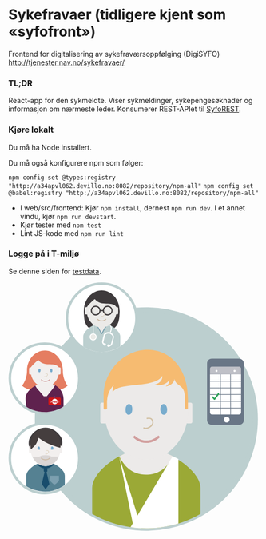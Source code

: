 # Sykefravaer (tidligere kjent som «syfofront»)

Frontend for digitalisering av sykefraværsoppfølging (DigiSYFO) http://tjenester.nav.no/sykefravaer/

### TL;DR

React-app for den sykmeldte. Viser sykmeldinger, sykepengesøknader og informasjon om nærmeste leder.
Konsumerer REST-APIet til [SyfoREST](http://stash.devillo.no/projects/SYFO/repos/syforest).

### Kjøre lokalt

Du må ha Node installert.

Du må også konfigurere npm som følger:

`npm config set @types:registry "http://a34apvl062.devillo.no:8082/repository/npm-all"`
`npm config set @babel:registry "http://a34apvl062.devillo.no:8082/repository/npm-all"`

* I web/src/frontend: Kjør `npm install`, dernest `npm run dev`. I et annet vindu, kjør `npm run devstart`.
* Kjør tester med `npm test`
* Lint JS-kode med `npm run lint`

### Logge på i T-miljø

Se denne siden for [testdata](http://confluence.adeo.no/display/Digisyfo/Testdata+Barken).

<img src="data:image/svg+xml;base64,PD94bWwgdmVyc2lvbj0iMS4wIiBlbmNvZGluZz0idXRmLTgiPz4KPCEtLSBHZW5lcmF0b3I6IEFk%0D%0Ab2JlIElsbHVzdHJhdG9yIDE5LjIuMSwgU1ZHIEV4cG9ydCBQbHVnLUluIC4gU1ZHIFZlcnNpb246%0D%0AIDYuMDAgQnVpbGQgMCkgIC0tPgo8c3ZnIHZlcnNpb249IjEuMSIgaWQ9IkxheWVyXzEiIHhtbG5z%0D%0APSJodHRwOi8vd3d3LnczLm9yZy8yMDAwL3N2ZyIgeG1sbnM6eGxpbms9Imh0dHA6Ly93d3cudzMu%0D%0Ab3JnLzE5OTkveGxpbmsiIHg9IjBweCIgeT0iMHB4IgoJIHZpZXdCb3g9IjAgMCAzMTQuNCAzMTQu%0D%0AOSIgc3R5bGU9ImVuYWJsZS1iYWNrZ3JvdW5kOm5ldyAwIDAgMzE0LjQgMzE0Ljk7IiB4bWw6c3Bh%0D%0AY2U9InByZXNlcnZlIj4KPHN0eWxlIHR5cGU9InRleHQvY3NzIj4KCS5zdDB7ZmlsbDojQkNDRkNG%0D%0AO30KCS5zdDF7ZmlsbDpub25lO3N0cm9rZTojQkNDRkNGO3N0cm9rZS13aWR0aDo2LjI2ODQ7c3Ry%0D%0Ab2tlLW1pdGVybGltaXQ6MTA7fQoJLnN0MntmaWxsOiNGRkZGRkY7fQoJLnN0M3tmaWxsOm5vbmU7%0D%0Ac3Ryb2tlOiNCQ0NGQ0Y7c3Ryb2tlLXdpZHRoOjMuMTM0MjtzdHJva2UtbWl0ZXJsaW1pdDoxMDt9%0D%0ACgkuc3Q0e2ZpbGw6IzNFM0EzQzt9Cgkuc3Q1e2ZpbGw6IzU1ODE5Mjt9Cgkuc3Q2e2ZpbGw6IzdD%0D%0AOUZBRjt9Cgkuc3Q3e2ZpbGw6IzE4NEQ2Qzt9Cgkuc3Q4e2ZpbGw6I0YyRUZFRTt9Cgkuc3Q5e2Zp%0D%0AbGw6IzQ1M0UzRTt9Cgkuc3QxMHtmaWxsOiM3OEFDQ0Q7fQoJLnN0MTF7ZmlsbDpub25lO3N0cm9r%0D%0AZTojRDJDMUE0O3N0cm9rZS13aWR0aDowLjUxODtzdHJva2UtbGluZWNhcDpyb3VuZDtzdHJva2Ut%0D%0AbWl0ZXJsaW1pdDoxMDt9Cgkuc3QxMntmaWxsOiNEQUQ2RDU7fQoJLnN0MTN7ZmlsbDpub25lO3N0%0D%0Acm9rZTojQ0NCN0EwO3N0cm9rZS13aWR0aDoxLjAzMTk7c3Ryb2tlLW1pdGVybGltaXQ6MTA7fQoJ%0D%0ALnN0MTR7ZmlsbDojRUFFQUU3O30KCS5zdDE1e2ZpbGw6Izc1OURBQzt9Cgkuc3QxNntmaWxsOiNF%0D%0AQkVBRTg7fQoJLnN0MTd7ZmlsbDpub25lO3N0cm9rZTojQ0NCN0EwO3N0cm9rZS13aWR0aDoxLjAx%0D%0AMDE7c3Ryb2tlLW1pdGVybGltaXQ6MTA7fQoJLnN0MTh7ZmlsbDpub25lO3N0cm9rZTojRDJDMUE0%0D%0AO3N0cm9rZS13aWR0aDowLjUwNjM7c3Ryb2tlLWxpbmVjYXA6cm91bmQ7c3Ryb2tlLW1pdGVybGlt%0D%0AaXQ6MTA7fQoJLnN0MTl7ZmlsbDojRTU3RDYxO30KCS5zdDIwe2ZpbGw6IzVGMjI0RTt9Cgkuc3Qy%0D%0AMXtmaWxsOm5vbmU7c3Ryb2tlOiNEMTlFOUQ7c3Ryb2tlLXdpZHRoOjEuMDEyNztzdHJva2UtbWl0%0D%0AZXJsaW1pdDoxMDt9Cgkuc3QyMntjbGlwLXBhdGg6dXJsKCNTVkdJRF8yXyk7ZmlsbDojOUJBOTM2%0D%0AO30KCS5zdDIze2NsaXAtcGF0aDp1cmwoI1NWR0lEXzRfKTtmaWxsOiNFQ0VBRTk7fQoJLnN0MjR7%0D%0AY2xpcC1wYXRoOnVybCgjU1ZHSURfNl8pO2ZpbGw6I0ZGRkZGRjt9Cgkuc3QyNXtjbGlwLXBhdGg6%0D%0AdXJsKCNTVkdJRF84Xyk7ZmlsbDojRkZGRkZGO30KCS5zdDI2e2NsaXAtcGF0aDp1cmwoI1NWR0lE%0D%0AXzEwXyk7ZmlsbDojRUNFQUU5O30KCS5zdDI3e2NsaXAtcGF0aDp1cmwoI1NWR0lEXzEyXyk7Zmls%0D%0AbDojRUNFQUU5O30KCS5zdDI4e2NsaXAtcGF0aDp1cmwoI1NWR0lEXzE0Xyk7ZmlsbDojRUNFQUU5%0D%0AO30KCS5zdDI5e2NsaXAtcGF0aDp1cmwoI1NWR0lEXzE2Xyk7ZmlsbDojRjZCQjcxO30KCS5zdDMw%0D%0Ae2NsaXAtcGF0aDp1cmwoI1NWR0lEXzE4Xyk7ZmlsbDojNzhBQ0NEO30KCS5zdDMxe2NsaXAtcGF0%0D%0AaDp1cmwoI1NWR0lEXzIwXyk7ZmlsbDojNzhBQ0NEO30KCS5zdDMye2NsaXAtcGF0aDp1cmwoI1NW%0D%0AR0lEXzIyXyk7ZmlsbDpub25lO3N0cm9rZTojRDE5RTlEO3N0cm9rZS13aWR0aDoyLjk5MTtzdHJv%0D%0Aa2UtbWl0ZXJsaW1pdDoxMDt9Cgkuc3QzM3tjbGlwLXBhdGg6dXJsKCNTVkdJRF8yNF8pO2ZpbGw6%0D%0AI0VDRUFFOTt9Cgkuc3QzNHtjbGlwLXBhdGg6dXJsKCNTVkdJRF8yNl8pO2ZpbGw6bm9uZTtzdHJv%0D%0Aa2U6I0QyQzFBNDtzdHJva2Utd2lkdGg6MS40OTU1O3N0cm9rZS1saW5lY2FwOnJvdW5kO3N0cm9r%0D%0AZS1taXRlcmxpbWl0OjEwO30KCS5zdDM1e2ZpbGw6IzY5NzY4Njt9Cgkuc3QzNntmaWxsOiNDMTE3%0D%0AMTg7fQoJLnN0Mzd7ZmlsbDojQkZDMEM3O30KCS5zdDM4e2ZpbGw6bm9uZTtzdHJva2U6IzY5NzY4%0D%0ANjtzdHJva2Utd2lkdGg6MC43OTg1O3N0cm9rZS1taXRlcmxpbWl0OjEwO30KCS5zdDM5e2ZpbGw6%0D%0AIzJFQTM1OTt9Cgkuc3Q0MHtmaWxsOiNDRDE3MTk7fQoJLnN0NDF7ZmlsbDojQzQyMjI5O30KCS5z%0D%0AdDQye2ZpbGw6IzVCMjA1Mjt9Cgkuc3Q0M3tmaWxsOiM4NjQ5N0U7fQo8L3N0eWxlPgo8Zz4KCTxn%0D%0APgoJCTxnPgoJCQk8cGF0aCBjbGFzcz0ic3QwIiBkPSJNMzExLjMsMTcyLjFjMC03Ni02MS42LTEz%0D%0ANy42LTEzNy42LTEzNy42UzM2LjIsOTYuMSwzNi4yLDE3Mi4xczYxLjYsMTM3LjYsMTM3LjYsMTM3%0D%0ALjYKCQkJCVMzMTEuMywyNDgsMzExLjMsMTcyLjEiLz4KCQkJPGNpcmNsZSBjbGFzcz0ic3QxIiBj%0D%0AeD0iMTczLjgiIGN5PSIxNzIuMSIgcj0iMTM3LjYiLz4KCQkJPHBhdGggY2xhc3M9InN0MiIgZD0i%0D%0ATTg5LjIsMjIxLjZjMCwyNC4yLTE5LjYsNDMuOC00My44LDQzLjhTMS42LDI0NS44LDEuNiwyMjEu%0D%0ANnMxOS42LTQzLjgsNDMuOC00My44Uzg5LjIsMTk3LjQsODkuMiwyMjEuNiIvPgoJCQk8Y2lyY2xl%0D%0AIGNsYXNzPSJzdDMiIGN4PSI0NS40IiBjeT0iMjIxLjYiIHI9IjQzLjgiLz4KCQkJPHBhdGggY2xh%0D%0Ac3M9InN0NCIgZD0iTTY3LjQsMjA3LjNjLTEuMSw3LjEtMTAuNSwxMC44LTIwLjksMTAuOGMtMTAu%0D%0AMiwwLTE5LjgtNS43LTIwLjctMTAuOGMtMS4xLTYuNy0wLjMtMTAuNCwzLTE0LjkKCQkJCWM0LjIt%0D%0ANS43LDEwLjYtOS40LDE3LjctOS40czEzLjYsMy44LDE3LjksOS42QzY3LjgsMTk3LjEsNjguNSwx%0D%0AOTkuNCw2Ny40LDIwNy4zIi8+CgkJCTxwYXRoIGNsYXNzPSJzdDUiIGQ9Ik01My45LDIyNy42aC03%0D%0ALjNoLTcuM2MtNCwwLTE3LDguMi0xNywxNS44djEzLjNjMCwwLDkuNSw2LjgsMjMuOCw2LjhzMjQu%0D%0AOC04LjUsMjQuOC04LjV2LTExLjYKCQkJCUM3MC45LDIzNS44LDU3LjksMjI3LjYsNTMuOSwyMjcu%0D%0ANiIvPgoJCQk8cGF0aCBjbGFzcz0ic3Q2IiBkPSJNNTIuMywyNDMuNmgxMS4ydjYuMmMwLDAtNC4z%0D%0ALDQuOC01LjYsNC44cy01LjYtNC44LTUuNi00LjhTNTIuMywyNDMuNiw1Mi4zLDI0My42eiIvPgoJ%0D%0ACQk8cGF0aCBjbGFzcz0ic3Q3IiBkPSJNNTMuNSwyMjcuNmwtNi45LDIuNmwtNy43LTIuMWwtMy4x%0D%0ALDEuM2MxLDEuNSw2LjQsNC45LDkuMiw0LjloLTAuNnY0bDEsMC41bC0zLjYsMTUuMWw0LjgsNi43%0D%0AbDQuOC02LjcKCQkJCWwtMy42LTE1LjFsMS0wLjV2LTRoLTAuN2MyLjgsMCw4LjMtMy40LDkuMy00%0D%0ALjlMNTMuNSwyMjcuNnoiLz4KCQkJPHBhdGggY2xhc3M9InN0OCIgZD0iTTY0LjksMjE1LjFoMWMw%0D%0ALjksMCwxLjYtMC43LDEuNi0xLjZ2LTYuM2MwLTAuOS0wLjctMS42LTEuNi0xLjZzLTEuNiwwLjct%0D%0AMS42LDEuNnY3LjIKCQkJCUM2NC4zLDIxNC44LDY0LjYsMjE1LjEsNjQuOSwyMTUuMSIvPgoJCQk8%0D%0AcGF0aCBjbGFzcz0ic3Q4IiBkPSJNMjguMywyMTUuMWgtMWMtMC45LDAtMS42LTAuNy0xLjYtMS42%0D%0Adi02LjNjMC0wLjksMC43LTEuNiwxLjYtMS42czEuNiwwLjcsMS42LDEuNnY3LjIKCQkJCUMyOC45%0D%0ALDIxNC44LDI4LjYsMjE1LjEsMjguMywyMTUuMSIvPgoJCQk8cGF0aCBjbGFzcz0ic3Q4IiBkPSJN%0D%0ANjUuNSwyMDkuM2MwLDEyLjItOC41LDIyLjEtMTguOSwyMi4xYy0xMC41LDAtMTguOS05LjktMTgu%0D%0AOS0yMi4xYzAtMTIuMiw4LjUtMjIuMSwxOC45LTIyLjEKCQkJCUM1Ny4xLDE4Ny4xLDY1LjUsMTk3%0D%0ALjEsNjUuNSwyMDkuMyIvPgoJCQk8cGF0aCBjbGFzcz0ic3Q5IiBkPSJNNjQuMywyMDguMWMxLjYs%0D%0AMC40LDEuMS0wLjcsMS4xLTIuNGMwLTEyLjItOC41LTIyLjEtMTguOS0yMi4xYy0xMC41LDAtMTgu%0D%0AOSw5LjktMTguOSwyMi4xCgkJCQljMCwxLjYsMC4xLDMuMiwwLjQsNC43YzAsMCw1LjMtNC44LDYu%0D%0ANS02LjdjMS43LTIuNiwzLjMtOCwzLjMtOEMzOC40LDE5NS43LDQ1LjgsMjAzLjIsNjQuMywyMDgu%0D%0AMSIvPgoJCQk8cGF0aCBjbGFzcz0ic3QxMCIgZD0iTTM4LjEsMjA2LjdjLTEuNC0wLjEtMS44LDIt%0D%0AMS40LDMuM2MwLjEsMC4zLDAuMiwwLjYsMC40LDAuOGMwLjIsMCwwLjQtMC4xLDAuOC0wLjFjMC40%0D%0ALDAsMSwwLDEuNSwwLjIKCQkJCWMwLjEtMC4xLDAuMi0xLjUsMC4xLTIuMkMzOS41LDIwNy44LDM5%0D%0ALDIwNi44LDM4LjEsMjA2LjciLz4KCQkJPHBhdGggY2xhc3M9InN0MTAiIGQ9Ik01NC45LDIwNi43%0D%0AYzEuNC0wLjEsMS44LDIsMS40LDMuM2MtMC4xLDAuMy0wLjIsMC42LTAuNCwwLjhjLTAuMiwwLTAu%0D%0ANC0wLjEtMC44LTAuMWMtMC40LDAtMSwwLTEuNSwwLjIKCQkJCWMtMC4xLTAuMS0wLjItMS41LTAu%0D%0AMS0yLjJDNTMuNSwyMDcuOCw1My45LDIwNi44LDU0LjksMjA2LjciLz4KCQkJPHBhdGggY2xhc3M9%0D%0AInN0OCIgZD0iTTQ4LDIxMS44YzAuOC0wLjEsMS42LTAuMSwyLDAuNGMwLjksMS4xLDAuNiwyLjQt%0D%0AMC45LDMuNGMtMC44LDAuNS0xLjksMC43LTIuNSwwLjQiLz4KCQkJPHBhdGggY2xhc3M9InN0MTEi%0D%0AIGQ9Ik00OCwyMTEuOGMwLjgtMC4xLDEuNi0wLjEsMiwwLjRjMC45LDEuMSwwLjYsMi40LTAuOSwz%0D%0ALjRjLTAuOCwwLjUtMS45LDAuNy0yLjUsMC40Ii8+CgkJCTxwYXRoIGNsYXNzPSJzdDEyIiBkPSJN%0D%0ANTMuOSwyMTkuNWMwLDAtMS45LTEuOS03LjQtMS45cy03LjgsMi4xLTcuOCwyLjFIMzBjMy4yLDcs%0D%0AOS40LDExLjcsMTYuNiwxMS43YzcuMywwLDEzLjctNC44LDE2LjgtMTEuOQoJCQkJTDUzLjksMjE5%0D%0ALjVMNTMuOSwyMTkuNXoiLz4KCQkJPHBhdGggY2xhc3M9InN0MTMiIGQ9Ik00MSwyMjEuMWMwLDAs%0D%0AMiwyLjQsNS41LDIuNHM1LjYtMi40LDUuNi0yLjQiLz4KCQkJPHBhdGggY2xhc3M9InN0MiIgZD0i%0D%0ATTE2MS4zLDQ1LjRjMCwyNC4yLTE5LjYsNDMuOC00My44LDQzLjhTNzMuNyw2OS42LDczLjcsNDUu%0D%0ANFM5My4zLDEuNiwxMTcuNSwxLjZTMTYxLjMsMjEuMiwxNjEuMyw0NS40Ii8+CgkJCTxjaXJjbGUg%0D%0AY2xhc3M9InN0MyIgY3g9IjExNy41IiBjeT0iNDUuNCIgcj0iNDMuOCIvPgoJCQk8cGF0aCBjbGFz%0D%0Acz0ic3Q0IiBkPSJNMTQwLDM1LjRjMCwxMS45LDAuMSwyNi4yLTIyLjUsMjYuMnMwLjYtMjYuMiww%0D%0ALjYtMjYuMkgxNDB6Ii8+CgkJCTxwYXRoIGNsYXNzPSJzdDQiIGQ9Ik05NSwzNS40YzAsMTEuOS0w%0D%0ALjEsMjYuMiwyMi41LDI2LjJzLTAuNi0yNi4yLTAuNi0yNi4ySDk1eiIvPgoJCQk8cGF0aCBjbGFz%0D%0Acz0ic3Q0IiBkPSJNOTUsMzUuNGMwLDE0LDEwLjEsMjUuMywyMi41LDI1LjNTMTQwLDQ5LjQsMTQw%0D%0ALDM1LjRzLTEwLjEtMjUuMy0yMi41LTI1LjNDMTA1LjEsMTAuMSw5NSwyMS41LDk1LDM1LjQiLz4K%0D%0ACQkJPHBhdGggY2xhc3M9InN0MCIgZD0iTTExMC40LDUzaDcuMWg3LjFjMy44LDAsMTYuMyw3Ljks%0D%0AMTYuMywxNS4ydjEyLjRjMCwwLTkuOSw3LTIzLjcsN3MtMjMuMS03LTIzLjEtN1Y2OC4zCgkJCQlD%0D%0AOTQuMSw2MC45LDEwNi42LDUzLDExMC40LDUzIi8+CgkJCTxwYXRoIGNsYXNzPSJzdDIiIGQ9Ik0x%0D%0AMjguMyw2NC4yYzMuMi01LjYsMS41LTkuMSwwLjQtMTBsLTEuNC0wLjZjMiwyLjIsMi40LDYsMCwx%0D%0AMEwxMjguMyw2NC4yeiIvPgoJCQk8cGF0aCBjbGFzcz0ic3QyIiBkPSJNMTMwLjMsNjQuM2MxLjEs%0D%0AMC44LDEuOSwxLjgsMi40LDMuMWMwLjMsMC42LDAuNCwxLjIsMC4yLDEuOWMtMC43LDIuOC0xLjQs%0D%0ANS41LTIuMSw4LjMKCQkJCWMtMC40LDEuNS0xLjQsMi40LTIuOSwyLjhjLTAuMiwwLjEtMC40LDAu%0D%0AMS0wLjUsMC4zYy0wLjUsMC42LTEuMywwLjctMiwwLjRjLTAuNy0wLjQtMS0xLjEtMC44LTEuOWMw%0D%0ALjItMC43LDAuOS0xLjIsMS43LTEuMgoJCQkJYzAuNiwwLDEsMC4zLDEuNCwwLjhjMC45LTAuMywx%0D%0ALjQtMC45LDEuNy0xLjhjMC43LTIuNiwxLjMtNS4yLDItNy44YzAuMS0wLjUsMC4xLTAuOS0wLjEt%0D%0AMS40Yy0wLjQtMC44LTAuOS0xLjQtMS41LTEuOQoJCQkJYy0yLjEtMS45LTUuMy0yLTcuNS0wLjJj%0D%0ALTAuMywwLjMtMC41LDAuNi0wLjYsMWMtMC4yLDAuOS0wLjQsMS44LTAuNywyLjdjLTAuNCwxLjct%0D%0AMC45LDMuNS0xLjMsNS4yYy0wLjIsMC45LDAsMS42LDAuNiwyLjIKCQkJCWMwLjUtMC4zLDEtMC4z%0D%0ALDEuNS0wLjJjMC44LDAuMywxLjIsMS4xLDEsMS44Yy0wLjIsMC44LTAuOCwxLjQtMS42LDEuM2Mt%0D%0AMC44LDAtMS40LTAuNi0xLjYtMS40YzAtMC4xLTAuMS0wLjItMC4yLTAuMwoJCQkJYy0xLjItMS4x%0D%0ALTEuNy0yLjUtMS4zLTQuMWMwLjYtMi42LDEuMy01LjEsMS45LTcuN2MwLjItMC45LDAuNy0xLjYs%0D%0AMS40LTIuMWMxLjQtMSwzLjEtMS43LDQuOC0xLjUKCQkJCUMxMjcuNyw2MywxMjguNiw2My4zLDEz%0D%0AMC4zLDY0LjMiLz4KCQkJPHBvbHlnb24gY2xhc3M9InN0MiIgcG9pbnRzPSIxMDYuMyw2Ni40IDEw%0D%0ANy4yLDY2LjQgMTA3LjIsNTMuOSAxMDYuMyw1NC40IAkJCSIvPgoJCQk8cGF0aCBjbGFzcz0ic3Qy%0D%0AIiBkPSJNMTAyLjMsNjguNmMwLDIuNCwyLDQuNCw0LjQsNC40czQuNC0yLDQuNC00LjRzLTItNC40%0D%0ALTQuNC00LjRTMTAyLjMsNjYuMiwxMDIuMyw2OC42Ii8+CgkJCTxwYXRoIGNsYXNzPSJzdDE0IiBk%0D%0APSJNMTAzLjQsNjguNmMwLDEuOCwxLjUsMy4zLDMuMywzLjNzMy4zLTEuNSwzLjMtMy4zcy0xLjUt%0D%0AMy4zLTMuMy0zLjNDMTA0LjksNjUuMywxMDMuNCw2Ni44LDEwMy40LDY4LjYiLz4KCQkJPHBhdGgg%0D%0AY2xhc3M9InN0MTUiIGQ9Ik0xMTQsNTMuN2MwLjQsMCwzLjUsMS4zLDMuNSwxLjNzMy42LTEsMy45%0D%0ALTEuMXMyLjMsMSwyLjMsMUMxMjMuMiw1NS42LDExOCw2NSwxMTgsNjVoLTEKCQkJCWMwLDAtNS4y%0D%0ALTkuMi01LjctMTBDMTExLjMsNTUsMTEzLjUsNTMuNywxMTQsNTMuNyIvPgoJCQk8cGF0aCBjbGFz%0D%0Acz0ic3QxNiIgZD0iTTEwOC43LDIxYzAsMC04LjQsNy4yLTkuNywxMGMwLDAtMC4xLDAuMi0wLjIs%0D%0AMC4xQzk4LjUsMzEsOTguMywzMSw5OC4xLDMxYy0wLjksMC0xLjYsMC43LTEuNiwxLjZ2Ni4zCgkJ%0D%0ACQljMCwwLjksMC43LDEuNiwxLjYsMS42YzAuMywwLDAuNy0wLjEsMC45LTAuM2MyLjEsOS42LDku%0D%0ANSwxNi43LDE4LjQsMTYuN3MxNi4zLTcuMSwxOC40LTE2LjdjMC4zLDAuMiwwLjYsMC4zLDAuOSww%0D%0ALjMKCQkJCWMwLjksMCwxLjYtMC43LDEuNi0xLjZ2LTYuM2MwLTAuOS0wLjctMS42LTEuNi0xLjZj%0D%0ALTAuMiwwLTAuNCwwLTAuNiwwLjFDMTMwLjEsMjIuNSwxMTcuNSwzMS42LDEwOC43LDIxIi8+CgkJ%0D%0ACTxwYXRoIGNsYXNzPSJzdDE2IiBkPSJNMTE0LjksNTQuOWMwLjMsMCwyLjUsMSwyLjUsMXMyLjYt%0D%0AMC43LDIuOC0wLjhjMC4yLDAsMS43LDAuNywxLjcsMC43Yy0wLjQsMC41LTQuMSw3LjMtNC4xLDcu%0D%0AM2gtMC43CgkJCQljMCwwLTMuOC02LjctNC4xLTcuMkMxMTMsNTUuOCwxMTQuNiw1NC45LDExNC45%0D%0ALDU0LjkiLz4KCQkJPHBhdGggY2xhc3M9InN0NCIgZD0iTTEwMy43LDM1LjVjMCwzLjQsMi44LDYu%0D%0AMiw2LjIsNi4yYzMuMiwwLDUuOC0yLjQsNi4xLTUuNWgyLjljMC40LDMuMSwzLDUuNSw2LjEsNS41%0D%0AYzMuNCwwLDYuMi0yLjgsNi4yLTYuMgoJCQkJcy0yLjgtNi4yLTYuMi02LjJjLTMuMiwwLTUuOCwy%0D%0ALjQtNi4xLDUuNUgxMTZjLTAuNC0zLjEtMy01LjUtNi4xLTUuNUMxMDYuNSwyOS4zLDEwMy43LDMy%0D%0ALjEsMTAzLjcsMzUuNSBNMTIwLjQsMzUuNQoJCQkJYzAtMi42LDIuMS00LjcsNC43LTQuN3M0Ljcs%0D%0AMi4xLDQuNyw0LjdjMCwyLjYtMi4xLDQuNy00LjcsNC43QzEyMi41LDQwLjIsMTIwLjQsMzguMSwx%0D%0AMjAuNCwzNS41IE0xMDUuMiwzNS41CgkJCQljMC0yLjYsMi4xLTQuNyw0LjctNC43czQuNywyLjEs%0D%0ANC43LDQuN2MwLDIuNi0yLjEsNC43LTQuNyw0LjdDMTA3LjMsNDAuMiwxMDUuMiwzOC4xLDEwNS4y%0D%0ALDM1LjUiLz4KCQkJPHBhdGggY2xhc3M9InN0MTciIGQ9Ik0xMTIuMSw0Ni4yYzAsMCwyLDIuMyw1%0D%0ALjQsMi4zczUuNS0yLjMsNS41LTIuMyIvPgoJCQk8cGF0aCBjbGFzcz0ic3Q4IiBkPSJNMTE4LjUs%0D%0AMzguNWMwLjgtMC4xLDEuNi0wLjEsMS45LDAuNGMwLjksMS4xLDAuNiwyLjQtMC45LDMuM2MtMC43%0D%0ALDAuNS0xLjgsMC43LTIuNSwwLjQiLz4KCQkJPHBhdGggY2xhc3M9InN0MTgiIGQ9Ik0xMTguNSwz%0D%0AOC41YzAuOC0wLjEsMS42LTAuMSwxLjksMC40YzAuOSwxLjEsMC42LDIuNC0wLjksMy4zYy0wLjcs%0D%0AMC41LTEuOCwwLjctMi41LDAuNCIvPgoJCQk8cGF0aCBjbGFzcz0ic3QyIiBkPSJNODkuMiwxMjFj%0D%0AMCwyNC4yLTE5LjYsNDMuOC00My44LDQzLjhTMS42LDE0NS4xLDEuNiwxMjFjMC0yNC4yLDE5LjYt%0D%0ANDMuOCw0My44LTQzLjhTODkuMiw5Ni44LDg5LjIsMTIxIi8+CgkJCTxjaXJjbGUgY2xhc3M9InN0%0D%0AMyIgY3g9IjQ1LjQiIGN5PSIxMjEiIHI9IjQzLjgiLz4KCQkJPHBhdGggY2xhc3M9InN0MTkiIGQ9%0D%0AIk02OC40LDExMS4yTDY4LjQsMTExLjJjMC0xNC0xMC4xLTI1LjQtMjIuNi0yNS40cy0yMi42LDEx%0D%0ALjQtMjIuNiwyNS40bDAsMGMwLDEyLTYuMiwxOC44LTYuMiwxOC44CgkJCQlzNi4xLDcuNSwyOC43%0D%0ALDcuNWwwLDBsMCwwYzIyLjYsMCwyOC43LTcuNSwyOC43LTcuNVM2OC40LDEyMy4yLDY4LjQsMTEx%0D%0ALjIiLz4KCQkJPHBhdGggY2xhc3M9InN0MjAiIGQ9Ik00Ny41LDEyNi44YzEyLjIsMCwyMS44LDku%0D%0AMSwyMS44LDE5Ljl2OS4zYzAsMC40LTEwLDcuMy0yMy4zLDcuM2MtMTIuMywwLTE5LjItMy45LTIz%0D%0ALjUtNi42CgkJCQljLTAuNi0yLjctMS4xLTYuOC0xLjEtMTBDMjEuNCwxMzUuOCwzNS4zLDEyNi44%0D%0ALDQ3LjUsMTI2LjgiLz4KCQkJPHBhdGggY2xhc3M9InN0OCIgZD0iTTY1LjcsMTA4LjNjLTAuMS0w%0D%0ALjctMC43LTEuMi0xLjUtMS4yYy0wLjIsMC0wLjQsMC0wLjUsMC4xYzAsMCwwLDAtMC4xLDBjLTUu%0D%0ANS03LjUtMTYuMy0wLjYtMjQuNS03LjcKCQkJCWMtMS4xLTEuMS0xLjYtMS45LTEuNy0xLjljMCww%0D%0ALTgsNi45LTkuMyw5LjVjMCwwLTAuMSwwLjItMC4yLDAuMWMtMC4yLTAuMS0wLjMtMC4xLTAuNS0w%0D%0ALjFjLTAuNywwLTEuMywwLjUtMS41LDEuMgoJCQkJYzAsMC4xLTAuMSwwLjItMC4xLDAuNHY2YzAs%0D%0AMC44LDAuNywxLjUsMS41LDEuNWMwLjMsMCwwLjYtMC4xLDAuOS0wLjNjMS4yLDUuNiw0LjMsMTAu%0D%0AMiw4LjQsMTNjLTEuMSwwLjQtMi45LDEuMy0yLjksMS4zCgkJCQljMC45LDEuNCw0LjIsOC42LDEy%0D%0ALDguNmM3LjksMCwxMi03LjQsMTIuOC05LjJjMCwwLTEuMi0wLjgtMi45LTEuM2MzLjctMi45LDYu%0D%0ANS03LjMsNy42LTEyLjRjMC4yLDAuMiwwLjUsMC4zLDAuOSwwLjMKCQkJCWMwLjgsMCwxLjUtMC43%0D%0ALDEuNS0xLjV2LTZDNjUuOCwxMDguNSw2NS44LDEwOC40LDY1LjcsMTA4LjMiLz4KCQkJPHBhdGgg%0D%0AY2xhc3M9InN0MjAiIGQ9Ik01Ny4yLDE0Ny44aC0xLjNjLTAuMiwwLTAuMy0wLjEtMC4zLTAuM2ww%0D%0ALDBjMC0wLjIsMC4xLTAuMywwLjMtMC4zaDEuM2MwLjIsMCwwLjMsMC4xLDAuMywwLjNsMCwwCgkJ%0D%0ACQlDNTcuNSwxNDcuNiw1Ny40LDE0Ny44LDU3LjIsMTQ3LjgiLz4KCQkJPHBhdGggY2xhc3M9InN0%0D%0AMTAiIGQ9Ik0zOC45LDExMy4yYy0xLjMsMC4xLTEuNy0xLjktMS4zLTMuMmMwLjEtMC4yLDAuNS0x%0D%0ALjQsMS4zLTEuNHMxLjEsMC42LDEuMiwwLjcKCQkJCUM0MC43LDExMC42LDQwLjQsMTEzLDM4Ljks%0D%0AMTEzLjIiLz4KCQkJPHBhdGggY2xhc3M9InN0MTAiIGQ9Ik01My44LDExMy4yYzEuMywwLjEsMS43%0D%0ALTEuOSwxLjMtMy4yYy0wLjEtMC4yLTAuNS0xLjQtMS4zLTEuNHMtMS4xLDAuNi0xLjIsMC43CgkJ%0D%0ACQlDNTIuMSwxMTAuNiw1Mi40LDExMyw1My44LDExMy4yIi8+CgkJCTxwYXRoIGNsYXNzPSJzdDIx%0D%0AIiBkPSJNNDEsMTIyLjNjMCwwLDIsMi4zLDUuNCwyLjNzNS41LTIuMyw1LjUtMi4zIi8+CgkJCTxw%0D%0AYXRoIGNsYXNzPSJzdDgiIGQ9Ik00Ni43LDExNC43YzAuOC0wLjEsMS42LTAuMSwxLjksMC40YzAu%0D%0AOSwxLjEsMC42LDIuNC0wLjksMy4zYy0wLjcsMC41LTEuOCwwLjctMi41LDAuNCIvPgoJCQk8cGF0%0D%0AaCBjbGFzcz0ic3QxOCIgZD0iTTQ2LjcsMTE0LjdjMC44LTAuMSwxLjYtMC4xLDEuOSwwLjRjMC45%0D%0ALDEuMSwwLjYsMi40LTAuOSwzLjNjLTAuNywwLjUtMS44LDAuNy0yLjUsMC40Ii8+CgkJCTxwb2x5%0D%0AZ29uIGNsYXNzPSJzdDgiIHBvaW50cz0iNDQuMywxNDMuNCA0OC4yLDE0My40IDU1LjMsMTM0LjUg%0D%0AMzYuOCwxMzQuNSAJCQkiLz4KCQk8L2c+CgkJPGc+CgkJCTxnPgoJCQkJPGRlZnM+CgkJCQkJPHBh%0D%0AdGggaWQ9IlNWR0lEXzFfIiBkPSJNMzYuMiwxNzIuMWMwLDc2LDYxLjYsMTM3LjYsMTM3LjYsMTM3%0D%0ALjZzMTM3LjYtNjEuNiwxMzcuNi0xMzcuNlMyNDkuNywzNC41LDE3My44LDM0LjUKCQkJCQkJQzk3%0D%0ALjgsMzQuNSwzNi4yLDk2LjEsMzYuMiwxNzIuMSIvPgoJCQkJPC9kZWZzPgoJCQkJPGNsaXBQYXRo%0D%0AIGlkPSJTVkdJRF8yXyI+CgkJCQkJPHVzZSB4bGluazpocmVmPSIjU1ZHSURfMV8iICBzdHlsZT0i%0D%0Ab3ZlcmZsb3c6dmlzaWJsZTsiLz4KCQkJCTwvY2xpcFBhdGg+CgkJCQk8cGF0aCBjbGFzcz0ic3Qy%0D%0AMiIgZD0iTTE5My43LDIxNC44bC0yMC4zLTAuNEgxNTNjLTExLDAtNDcuNiwyMy4zLTQ3LjYsNDQu%0D%0ANnY1NS45aDEzNi43VjI1OQoJCQkJCUMyNDIuMSwyMzcuNywyMDQuNywyMTQuOCwxOTMuNywyMTQu%0D%0AOCIvPgoJCQk8L2c+CgkJCTxnPgoJCQkJPGRlZnM+CgkJCQkJPHBhdGggaWQ9IlNWR0lEXzNfIiBk%0D%0APSJNMzYuMiwxNzIuMWMwLDc2LDYxLjYsMTM3LjYsMTM3LjYsMTM3LjZzMTM3LjYtNjEuNiwxMzcu%0D%0ANi0xMzcuNlMyNDkuNywzNC41LDE3My44LDM0LjUKCQkJCQkJQzk3LjgsMzQuNSwzNi4yLDk2LjEs%0D%0AMzYuMiwxNzIuMSIvPgoJCQkJPC9kZWZzPgoJCQkJPGNsaXBQYXRoIGlkPSJTVkdJRF80XyI+CgkJ%0D%0ACQkJPHVzZSB4bGluazpocmVmPSIjU1ZHSURfM18iICBzdHlsZT0ib3ZlcmZsb3c6dmlzaWJsZTsi%0D%0ALz4KCQkJCTwvY2xpcFBhdGg+CgkJCQk8cGF0aCBjbGFzcz0ic3QyMyIgZD0iTTE5Mi43LDIxMi40%0D%0AYy0yLjQsMC0xOS4yLDcuMi0xOS4yLDcuMnMtMjAuMi01LjYtMjEuNy01LjljLTEuNS0wLjMtMTIu%0D%0AMyw1LjUtMTIuMyw1LjUKCQkJCQljMi44LDQuMSwxMC42LDIzLDM0LDIzYzIzLjMsMCwzMS4yLTE4%0D%0ALjksMzQtMjNDMjA3LjQsMjE5LjIsMTk1LDIxMi40LDE5Mi43LDIxMi40Ii8+CgkJCTwvZz4KCQkJ%0D%0APGc+CgkJCQk8ZGVmcz4KCQkJCQk8cGF0aCBpZD0iU1ZHSURfNV8iIGQ9Ik0zNi4yLDE3Mi4xYzAs%0D%0ANzYsNjEuNiwxMzcuNiwxMzcuNiwxMzcuNnMxMzcuNi02MS42LDEzNy42LTEzNy42UzI0OS43LDM0%0D%0ALjUsMTczLjgsMzQuNQoJCQkJCQlDOTcuOCwzNC41LDM2LjIsOTYuMSwzNi4yLDE3Mi4xIi8+CgkJ%0D%0ACQk8L2RlZnM+CgkJCQk8Y2xpcFBhdGggaWQ9IlNWR0lEXzZfIj4KCQkJCQk8dXNlIHhsaW5rOmhy%0D%0AZWY9IiNTVkdJRF81XyIgIHN0eWxlPSJvdmVyZmxvdzp2aXNpYmxlOyIvPgoJCQkJPC9jbGlwUGF0%0D%0AaD4KCQkJCTxwb2x5bGluZSBjbGFzcz0ic3QyNCIgcG9pbnRzPSIyMDcsMjE4LjkgMTQ5LjksMzE0%0D%0ALjkgMjE0LjIsMzE0LjkgMjE0LjIsMjIyLjUgCQkJCSIvPgoJCQk8L2c+CgkJCTxnPgoJCQkJPGRl%0D%0AZnM+CgkJCQkJPHBhdGggaWQ9IlNWR0lEXzdfIiBkPSJNMzYuMiwxNzIuMWMwLDc2LDYxLjYsMTM3%0D%0ALjYsMTM3LjYsMTM3LjZzMTM3LjYtNjEuNiwxMzcuNi0xMzcuNlMyNDkuNywzNC41LDE3My44LDM0%0D%0ALjUKCQkJCQkJQzk3LjgsMzQuNSwzNi4yLDk2LjEsMzYuMiwxNzIuMSIvPgoJCQkJPC9kZWZzPgoJ%0D%0ACQkJPGNsaXBQYXRoIGlkPSJTVkdJRF84XyI+CgkJCQkJPHVzZSB4bGluazpocmVmPSIjU1ZHSURf%0D%0AN18iICBzdHlsZT0ib3ZlcmZsb3c6dmlzaWJsZTsiLz4KCQkJCTwvY2xpcFBhdGg+CgkJCQk8cG9s%0D%0AeWxpbmUgY2xhc3M9InN0MjUiIHBvaW50cz0iMTM5LjUsMjE5LjIgMTY4LjEsMzExLjggMTU4LjQs%0D%0AMzEyLjEgCQkJCSIvPgoJCQk8L2c+CgkJCTxnPgoJCQkJPGRlZnM+CgkJCQkJPHBhdGggaWQ9IlNW%0D%0AR0lEXzlfIiBkPSJNMzYuMiwxNzIuMWMwLDc2LDYxLjYsMTM3LjYsMTM3LjYsMTM3LjZzMTM3LjYt%0D%0ANjEuNiwxMzcuNi0xMzcuNlMyNDkuNywzNC41LDE3My44LDM0LjUKCQkJCQkJQzk3LjgsMzQuNSwz%0D%0ANi4yLDk2LjEsMzYuMiwxNzIuMSIvPgoJCQkJPC9kZWZzPgoJCQkJPGNsaXBQYXRoIGlkPSJTVkdJ%0D%0ARF8xMF8iPgoJCQkJCTx1c2UgeGxpbms6aHJlZj0iI1NWR0lEXzlfIiAgc3R5bGU9Im92ZXJmbG93%0D%0AOnZpc2libGU7Ii8+CgkJCQk8L2NsaXBQYXRoPgoJCQkJPHBhdGggY2xhc3M9InN0MjYiIGQ9Ik0y%0D%0AMjkuNywxNzcuNmgtNC41Yy0xLjEsMC0yLjEtMC45LTIuMS0yLjF2LTIyYzAtMS4xLDAuOS0yLjEs%0D%0AMi4xLTIuMWg0LjVjMS4xLDAsMi4xLDAuOSwyLjEsMi4xdjIyCgkJCQkJQzIzMS44LDE3Ni42LDIz%0D%0AMC45LDE3Ny42LDIyOS43LDE3Ny42Ii8+CgkJCTwvZz4KCQkJPGc+CgkJCQk8ZGVmcz4KCQkJCQk8%0D%0AcGF0aCBpZD0iU1ZHSURfMTFfIiBkPSJNMzYuMiwxNzIuMWMwLDc2LDYxLjYsMTM3LjYsMTM3LjYs%0D%0AMTM3LjZzMTM3LjYtNjEuNiwxMzcuNi0xMzcuNlMyNDkuNywzNC41LDE3My44LDM0LjUKCQkJCQkJ%0D%0AQzk3LjgsMzQuNSwzNi4yLDk2LjEsMzYuMiwxNzIuMSIvPgoJCQkJPC9kZWZzPgoJCQkJPGNsaXBQ%0D%0AYXRoIGlkPSJTVkdJRF8xMl8iPgoJCQkJCTx1c2UgeGxpbms6aHJlZj0iI1NWR0lEXzExXyIgIHN0%0D%0AeWxlPSJvdmVyZmxvdzp2aXNpYmxlOyIvPgoJCQkJPC9jbGlwUGF0aD4KCQkJCTxwYXRoIGNsYXNz%0D%0APSJzdDI3IiBkPSJNMTIyLjMsMTc3LjZoLTQuNWMtMS4xLDAtMi4xLTAuOS0yLjEtMi4xdi0yMmMw%0D%0ALTEuMSwwLjktMi4xLDIuMS0yLjFoNC41YzEuMSwwLDIuMSwwLjksMi4xLDIuMXYyMgoJCQkJCUMx%0D%0AMjQuNCwxNzYuNiwxMjMuNSwxNzcuNiwxMjIuMywxNzcuNiIvPgoJCQk8L2c+CgkJCTxnPgoJCQkJ%0D%0APGRlZnM+CgkJCQkJPHBhdGggaWQ9IlNWR0lEXzEzXyIgZD0iTTM2LjIsMTcyLjFjMCw3Niw2MS42%0D%0ALDEzNy42LDEzNy42LDEzNy42czEzNy42LTYxLjYsMTM3LjYtMTM3LjZTMjQ5LjcsMzQuNSwxNzMu%0D%0AOCwzNC41CgkJCQkJCUM5Ny44LDM0LjUsMzYuMiw5Ni4xLDM2LjIsMTcyLjEiLz4KCQkJCTwvZGVm%0D%0Acz4KCQkJCTxjbGlwUGF0aCBpZD0iU1ZHSURfMTRfIj4KCQkJCQk8dXNlIHhsaW5rOmhyZWY9IiNT%0D%0AVkdJRF8xM18iICBzdHlsZT0ib3ZlcmZsb3c6dmlzaWJsZTsiLz4KCQkJCTwvY2xpcFBhdGg+CgkJ%0D%0ACQk8cGF0aCBjbGFzcz0ic3QyOCIgZD0iTTIyNi41LDE2MS40YzAsMzQuMS0yMy42LDYxLjctNTIu%0D%0AOCw2MS43cy01Mi44LTI3LjYtNTIuOC02MS43czIzLjYtNjEuNyw1Mi44LTYxLjcKCQkJCQlDMjAy%0D%0ALjksOTkuNiwyMjYuNSwxMjcuMywyMjYuNSwxNjEuNCIvPgoJCQk8L2c+CgkJCTxnPgoJCQkJPGRl%0D%0AZnM+CgkJCQkJPHBhdGggaWQ9IlNWR0lEXzE1XyIgZD0iTTM2LjIsMTcyLjFjMCw3Niw2MS42LDEz%0D%0ANy42LDEzNy42LDEzNy42czEzNy42LTYxLjYsMTM3LjYtMTM3LjZTMjQ5LjcsMzQuNSwxNzMuOCwz%0D%0ANC41CgkJCQkJCUM5Ny44LDM0LjUsMzYuMiw5Ni4xLDM2LjIsMTcyLjEiLz4KCQkJCTwvZGVmcz4K%0D%0ACQkJCTxjbGlwUGF0aCBpZD0iU1ZHSURfMTZfIj4KCQkJCQk8dXNlIHhsaW5rOmhyZWY9IiNTVkdJ%0D%0ARF8xNV8iICBzdHlsZT0ib3ZlcmZsb3c6dmlzaWJsZTsiLz4KCQkJCTwvY2xpcFBhdGg+CgkJCQk8%0D%0AcGF0aCBjbGFzcz0ic3QyOSIgZD0iTTEyNCwxNTkuNGMwLjEtMC4yLDAuMi0wLjQsMC4yLTAuN3Yt%0D%0ANC45Yy0wLjQtMTMuNSw0LjQtMTkuOCw4LjMtMjQuNmMwLDAtMi40LDEwLjQtMC43LDguMgoJCQkJ%0D%0ACWM5LjQtMTIuMiw1Mi45LTMuOCw2Mi0xOS42YzEuMSw4LjctMTAuMywxMS4zLTEwLjMsMTEuM2M5%0D%0ALjEsMS43LDE3LTEuOSwxOS4xLTYuMmMwLjcsMy41LTEuNSw1LjgtNC42LDguMgoJCQkJCWMxMS4y%0D%0ALTIuMSwxMS4zLTkuNiwxMS4zLTkuNmMxLjYsMTAsMTMsNi4yLDEzLDIyLjZ2MTQuNmMwLDAuNyww%0D%0ALjYsMS4zLDEuMywxLjNoMS4zYzAuNywwLDEuMy0wLjYsMS4zLTEuM1YxNDgKCQkJCQljMC43LTM3%0D%0ALjktMjEtNjMuMi01MC45LTYzLjJjLTI4LjUsMC01NS41LDI1LjMtNTUuNCw1OC43djAuMXYxNS4y%0D%0AYzAsMC43LDAuNiwxLjMsMS4zLDEuM2gxLjRjMC40LDAsMC44LTAuMiwxLTAuNSIvPgoJCQk8L2c+%0D%0ACgkJCTxnPgoJCQkJPGRlZnM+CgkJCQkJPHBhdGggaWQ9IlNWR0lEXzE3XyIgZD0iTTM2LjIsMTcy%0D%0ALjFjMCw3Niw2MS42LDEzNy42LDEzNy42LDEzNy42czEzNy42LTYxLjYsMTM3LjYtMTM3LjZTMjQ5%0D%0ALjcsMzQuNSwxNzMuOCwzNC41CgkJCQkJCUM5Ny44LDM0LjUsMzYuMiw5Ni4xLDM2LjIsMTcyLjEi%0D%0ALz4KCQkJCTwvZGVmcz4KCQkJCTxjbGlwUGF0aCBpZD0iU1ZHSURfMThfIj4KCQkJCQk8dXNlIHhs%0D%0AaW5rOmhyZWY9IiNTVkdJRF8xN18iICBzdHlsZT0ib3ZlcmZsb3c6dmlzaWJsZTsiLz4KCQkJCTwv%0D%0AY2xpcFBhdGg+CgkJCQk8cGF0aCBjbGFzcz0ic3QzMCIgZD0iTTE1MS44LDE2Ni44Yy0zLjksMC4z%0D%0ALTUtNS42LTMuOS05LjVjMC4yLTAuNywxLjUtNC4xLDMuOC00LjFzMy4zLDEuOCwzLjUsMi4xCgkJ%0D%0ACQkJQzE1Ni45LDE1OS4yLDE1Ni4xLDE2Ni41LDE1MS44LDE2Ni44Ii8+CgkJCTwvZz4KCQkJPGc+%0D%0ACgkJCQk8ZGVmcz4KCQkJCQk8cGF0aCBpZD0iU1ZHSURfMTlfIiBkPSJNMzYuMiwxNzIuMWMwLDc2%0D%0ALDYxLjYsMTM3LjYsMTM3LjYsMTM3LjZzMTM3LjYtNjEuNiwxMzcuNi0xMzcuNlMyNDkuNywzNC41%0D%0ALDE3My44LDM0LjUKCQkJCQkJQzk3LjgsMzQuNSwzNi4yLDk2LjEsMzYuMiwxNzIuMSIvPgoJCQkJ%0D%0APC9kZWZzPgoJCQkJPGNsaXBQYXRoIGlkPSJTVkdJRF8yMF8iPgoJCQkJCTx1c2UgeGxpbms6aHJl%0D%0AZj0iI1NWR0lEXzE5XyIgIHN0eWxlPSJvdmVyZmxvdzp2aXNpYmxlOyIvPgoJCQkJPC9jbGlwUGF0%0D%0AaD4KCQkJCTxwYXRoIGNsYXNzPSJzdDMxIiBkPSJNMTk1LjcsMTY2LjhjMy45LDAuMyw1LTUuNiwz%0D%0ALjktOS41Yy0wLjItMC43LTEuNS00LjEtMy44LTQuMXMtMy4zLDEuOC0zLjUsMi4xCgkJCQkJQzE5%0D%0AMC42LDE1OS4yLDE5MS40LDE2Ni41LDE5NS43LDE2Ni44Ii8+CgkJCTwvZz4KCQkJPGc+CgkJCQk8%0D%0AZGVmcz4KCQkJCQk8cGF0aCBpZD0iU1ZHSURfMjFfIiBkPSJNMzYuMiwxNzIuMWMwLDc2LDYxLjYs%0D%0AMTM3LjYsMTM3LjYsMTM3LjZzMTM3LjYtNjEuNiwxMzcuNi0xMzcuNlMyNDkuNywzNC41LDE3My44%0D%0ALDM0LjUKCQkJCQkJQzk3LjgsMzQuNSwzNi4yLDk2LjEsMzYuMiwxNzIuMSIvPgoJCQkJPC9kZWZz%0D%0APgoJCQkJPGNsaXBQYXRoIGlkPSJTVkdJRF8yMl8iPgoJCQkJCTx1c2UgeGxpbms6aHJlZj0iI1NW%0D%0AR0lEXzIxXyIgIHN0eWxlPSJvdmVyZmxvdzp2aXNpYmxlOyIvPgoJCQkJPC9jbGlwUGF0aD4KCQkJ%0D%0ACTxwYXRoIGNsYXNzPSJzdDMyIiBkPSJNMTU3LjksMTkzLjhjMCwwLDUuOCw2LjksMTUuOSw2Ljlj%0D%0AMTAuMSwwLDE2LjItNi45LDE2LjItNi45Ii8+CgkJCTwvZz4KCQkJPGc+CgkJCQk8ZGVmcz4KCQkJ%0D%0ACQk8cGF0aCBpZD0iU1ZHSURfMjNfIiBkPSJNMzYuMiwxNzIuMWMwLDc2LDYxLjYsMTM3LjYsMTM3%0D%0ALjYsMTM3LjZzMTM3LjYtNjEuNiwxMzcuNi0xMzcuNlMyNDkuNywzNC41LDE3My44LDM0LjUKCQkJ%0D%0ACQkJQzk3LjgsMzQuNSwzNi4yLDk2LjEsMzYuMiwxNzIuMSIvPgoJCQkJPC9kZWZzPgoJCQkJPGNs%0D%0AaXBQYXRoIGlkPSJTVkdJRF8yNF8iPgoJCQkJCTx1c2UgeGxpbms6aHJlZj0iI1NWR0lEXzIzXyIg%0D%0AIHN0eWxlPSJvdmVyZmxvdzp2aXNpYmxlOyIvPgoJCQkJPC9jbGlwUGF0aD4KCQkJCTxwYXRoIGNs%0D%0AYXNzPSJzdDMzIiBkPSJNMTc0LjgsMTcxLjNjMi40LTAuNCw0LjctMC4zLDUuNywxLjFjMi42LDMu%0D%0AMywxLjksNy4xLTIuNiw5LjljLTIuMiwxLjQtNS4zLDItNy4zLDEuMSIvPgoJCQk8L2c+CgkJCTxn%0D%0APgoJCQkJPGRlZnM+CgkJCQkJPHBhdGggaWQ9IlNWR0lEXzI1XyIgZD0iTTM2LjIsMTcyLjFjMCw3%0D%0ANiw2MS42LDEzNy42LDEzNy42LDEzNy42czEzNy42LTYxLjYsMTM3LjYtMTM3LjZTMjQ5LjcsMzQu%0D%0ANSwxNzMuOCwzNC41CgkJCQkJCUM5Ny44LDM0LjUsMzYuMiw5Ni4xLDM2LjIsMTcyLjEiLz4KCQkJ%0D%0ACTwvZGVmcz4KCQkJCTxjbGlwUGF0aCBpZD0iU1ZHSURfMjZfIj4KCQkJCQk8dXNlIHhsaW5rOmhy%0D%0AZWY9IiNTVkdJRF8yNV8iICBzdHlsZT0ib3ZlcmZsb3c6dmlzaWJsZTsiLz4KCQkJCTwvY2xpcFBh%0D%0AdGg+CgkJCQk8cGF0aCBjbGFzcz0ic3QzNCIgZD0iTTE3NC44LDE3MS4zYzIuNC0wLjQsNC43LTAu%0D%0AMyw1LjcsMS4xYzIuNiwzLjMsMS45LDcuMS0yLjYsOS45Yy0yLjIsMS40LTUuMywyLTcuMywxLjEi%0D%0ALz4KCQkJPC9nPgoJCTwvZz4KCQk8Zz4KCQkJPHBhdGggY2xhc3M9InN0MzUiIGQ9Ik0yOTAuOSwx%0D%0ANzkuNGgtMzQuNmMtMy4zLDAtNS45LTIuNy01LjktNS45di03MS42YzAtMy4zLDIuNy01LjksNS45%0D%0ALTUuOWgzNC42YzMuMywwLDUuOSwyLjcsNS45LDUuOXY3MS42CgkJCQlDMjk2LjksMTc2LjcsMjk0%0D%0ALjIsMTc5LjQsMjkwLjksMTc5LjQiLz4KCQkJPHBhdGggY2xhc3M9InN0MiIgZD0iTTI3OC44LDE3%0D%0AMi45YzAsMi0xLjYsMy42LTMuNiwzLjZzLTMuNi0xLjYtMy42LTMuNnMxLjYtMy42LDMuNi0zLjZD%0D%0AMjc3LjIsMTY5LjMsMjc4LjgsMTcwLjksMjc4LjgsMTcyLjkiLz4KCQkJPHJlY3QgeD0iMjU4Ljgi%0D%0AIHk9IjEwOC44IiBjbGFzcz0ic3QyIiB3aWR0aD0iMjkuNiIgaGVpZ2h0PSI1LjQiLz4KCQkJPHBv%0D%0AbHlnb24gY2xhc3M9InN0MzYiIHBvaW50cz0iMjU0LjEsMTE1LjkgMjU0LjEsMTE1LjkgMjU0LjEs%0D%0AMTA4LjggCQkJIi8+CgkJCTxwYXRoIGNsYXNzPSJzdDM3IiBkPSJNMjkxLjcsMTA2LjRjLTAuMy0w%0D%0ALjEtMC42LTAuMi0xLTAuMmgtMzQuMWMtMS40LDAtMi41LDEuMS0yLjUsMi42djdsMzkuMi0wLjF2%0D%0ALTcKCQkJCUMyOTMuMywxMDcuNywyOTIuNywxMDYuOCwyOTEuNywxMDYuNCBNMjYyLjMsMTEyLjhj%0D%0ALTAuNywwLTEuMy0wLjYtMS4zLTEuM2MwLTAuNywwLjYtMS4zLDEuMy0xLjNjMC43LDAsMS4zLDAu%0D%0ANiwxLjMsMS4zCgkJCQlDMjYzLjYsMTEyLjIsMjYzLDExMi44LDI2Mi4zLDExMi44IE0yODUuMSwx%0D%0AMTIuOGMtMC43LDAtMS4zLTAuNi0xLjMtMS4zYzAtMC43LDAuNi0xLjMsMS4zLTEuM2MwLjcsMCwx%0D%0ALjMsMC42LDEuMywxLjMKCQkJCUMyODYuNCwxMTIuMiwyODUuOCwxMTIuOCwyODUuMSwxMTIuOCIv%0D%0APgoJCQk8cGF0aCBjbGFzcz0ic3QyIiBkPSJNMjU0LjEsMTE1Ljl2OC4xdjM5LjljMCwxLjQsMS4x%0D%0ALDIuNSwyLjYsMi41aDM0LjFjMS40LDAsMi41LTEuMSwyLjUtMi42di0zNS4xdi0xMi45TDI1NC4x%0D%0ALDExNS45eiIvPgoJCQk8bGluZSBjbGFzcz0ic3QzOCIgeDE9IjI2Ny4yIiB5MT0iMTE1LjkiIHgy%0D%0APSIyNjcuMyIgeTI9IjE2Ny4zIi8+CgkJCTxsaW5lIGNsYXNzPSJzdDM4IiB4MT0iMjgwIiB5MT0i%0D%0AMTE1LjgiIHgyPSIyODAuMSIgeTI9IjE2Ny4zIi8+CgkJCTxsaW5lIGNsYXNzPSJzdDM4IiB4MT0i%0D%0AMjU0LjEiIHkxPSIxMjQuNSIgeDI9IjI5My40IiB5Mj0iMTI0LjQiLz4KCQkJPGxpbmUgY2xhc3M9%0D%0AInN0MzgiIHgxPSIyNTQuMSIgeTE9IjEzMyIgeDI9IjI5My40IiB5Mj0iMTMyLjkiLz4KCQkJPGxp%0D%0AbmUgY2xhc3M9InN0MzgiIHgxPSIyNTQuMSIgeTE9IjE0MS4zIiB4Mj0iMjkzLjQiIHkyPSIxNDEu%0D%0AMiIvPgoJCQk8bGluZSBjbGFzcz0ic3QzOCIgeDE9IjI1NC4xIiB5MT0iMTQ5LjgiIHgyPSIyOTMu%0D%0ANCIgeTI9IjE0OS44Ii8+CgkJCTxsaW5lIGNsYXNzPSJzdDM4IiB4MT0iMjU0LjEiIHkxPSIxNTgu%0D%0ANCIgeDI9IjI5My40IiB5Mj0iMTU4LjMiLz4KCQkJPHBhdGggY2xhc3M9InN0MzkiIGQ9Ik0yNTku%0D%0AOCwxNDhjLTAuMywwLTAuNS0wLjEtMC43LTAuM2wtMi4yLTIuNmMtMC4zLTAuNC0wLjMtMSwwLjEt%0D%0AMS4zczEtMC4zLDEuMywwLjFsMS41LDEuN2w0LjItNS44CgkJCQljMC4zLTAuNCwwLjktMC41LDEu%0D%0AMy0wLjJzMC41LDAuOSwwLjIsMS4zbC00LjksNi43QzI2MC40LDE0Ny44LDI2MC4yLDE0OCwyNTku%0D%0AOCwxNDhDMjU5LjksMTQ4LDI1OS44LDE0OCwyNTkuOCwxNDgiLz4KCQk8L2c+Cgk8L2c+Cgk8Zz4K%0D%0ACQk8cGF0aCBjbGFzcz0ic3Q0MCIgZD0iTTY0LjYsMTU0LjVoLTEzYy0wLjcsMC0xLjQtMC42LTEu%0D%0ANC0xLjR2LTYuN2MwLTAuNywwLjYtMS40LDEuNC0xLjRoMTIuOWMwLjcsMCwxLjQsMC42LDEuNCwx%0D%0ALjR2Ni43CgkJCUM2NS45LDE1My45LDY1LjMsMTU0LjUsNjQuNiwxNTQuNXoiLz4KCQk8Zz4KCQkJ%0D%0APGc+CgkJCQk8cGF0aCBjbGFzcz0ic3QyIiBkPSJNNjEuNiwxNTBjMCwxLjktMS41LDMuNC0zLjQs%0D%0AMy40cy0zLjQtMS41LTMuNC0zLjRzMS41LTMuNCwzLjQtMy40UzYxLjYsMTQ4LjEsNjEuNiwxNTAi%0D%0ALz4KCQkJPC9nPgoJCQk8cG9seWdvbiBjbGFzcz0ic3QyIiBwb2ludHM9IjUzLjgsMTUxLjUgNTMu%0D%0AMSwxNTEuNSA1My44LDE0OS44IDU0LjUsMTQ5LjggCQkJIi8+CgkJCTxwb2x5Z29uIGNsYXNzPSJz%0D%0AdDIiIHBvaW50cz0iNjIuMiwxNTEuNSA2MS44LDE1MS41IDYyLjUsMTQ5LjggNjIuOSwxNDkuOCAJ%0D%0ACQkiLz4KCQkJPHBvbHlnb24gY2xhc3M9InN0MiIgcG9pbnRzPSI2My40LDE1MS41IDYzLjIsMTUx%0D%0ALjUgNjMuOSwxNDkuOCA2NC4xLDE0OS44IAkJCSIvPgoJCQk8cGF0aCBjbGFzcz0ic3Q0MSIgZD0i%0D%0ATTU1LjYsMTUxLjVoMC41bDAsMHYtMS42bDAsMGgtMC41YzAsMC0wLjEsMC0wLjEsMC4xbC0wLjIs%0D%0AMC41djAuMWgwLjJsMCwwTDU1LjYsMTUxLjVMNTUuNiwxNTEuNSIvPgoJCQk8cGF0aCBjbGFzcz0i%0D%0Ac3Q0MSIgZD0iTTU2LjgsMTUxLjVoMC41aDAuMXYtMS42YzAsMCwwLDAtMC4xLDBoLTAuOGMwLDAt%0D%0AMC4xLDAtMC4xLDAuMWwtMC4yLDAuNWwtMC4xLDAuMWgwLjQKCQkJCWMwLjEsMCwwLjIsMC4xLDAu%0D%0AMiwwLjJMNTYuOCwxNTEuNUM1Ni43LDE1MS41LDU2LjcsMTUxLjUsNTYuOCwxNTEuNSIvPgoJCQk8%0D%0AcGF0aCBjbGFzcz0ic3Q0MSIgZD0iTTU5LjEsMTQ5LjhoLTAuNWwwLDB2MS42bDAsMGgwLjVjMCww%0D%0ALDAuMSwwLDAuMS0wLjFsMC4yLTAuNXYtMC4xaC0wLjFsMCwwTDU5LjEsMTQ5LjgKCQkJCUM1OS4y%0D%0ALDE0OS44LDU5LjEsMTQ5LjgsNTkuMSwxNDkuOCIvPgoJCQk8cGF0aCBjbGFzcz0ic3Q0MSIgZD0i%0D%0ATTU2LjksMTUxLjVoMC4zYzAsMCwwLjEsMCwwLjEtMC4xbDAuMi0wLjV2LTAuMWgtMC4xTDU2Ljks%0D%0AMTUxLjV6Ii8+CgkJCTxwYXRoIGNsYXNzPSJzdDQxIiBkPSJNNjAuNSwxNDkuOGgwLjZjMCwwLDAu%0D%0AMSwwLDAsMC4xbC0wLjcsMS43bDAsMGgtMC42TDYwLjUsMTQ5LjhMNjAuNSwxNDkuOCIvPgoJCQk8%0D%0AcGF0aCBjbGFzcz0ic3Q0MSIgZD0iTTU5LjcsMTQ5LjhoLTAuOWMtMC4xLDAsMC4zLDAuMSwwLjMs%0D%0AMC4xbDAuNiwxLjZjMCwwLDAsMC4xLDAuMSwwLjFoMC41TDU5LjcsMTQ5LjgKCQkJCUM1OS44LDE0%0D%0AOS44LDU5LjgsMTQ5LjgsNTkuNywxNDkuOCIvPgoJCQk8cGF0aCBjbGFzcz0ic3Q0MSIgZD0iTTU4%0D%0ALDE0OS44YzAuMywwLDAuNSwwLjIsMC41LDAuNmMwLDAuNCwwLDAuNCwwLDAuNHMwLTAuMy0wLjMt%0D%0AMC4zcy0wLjMsMC4xLTAuMywwLjNjMCwwLjEsMC4xLDAuMiwwLjIsMC4yCgkJCQloMC41bC0wLjMs%0D%0AMC42YzAsMCwwLDAtMC4xLDBINThjLTAuMiwwLTAuOC0wLjMtMC44LTAuOEM1Ny4zLDE1MC4xLDU3%0D%0ALjcsMTQ5LjgsNTgsMTQ5LjgiLz4KCQk8L2c+CgkJPHBhdGggY2xhc3M9InN0NDIiIGQ9Ik01OC45%0D%0ALDE0Ni4xaC0xLjRjLTAuMSwwLTAuMi0wLjEtMC4yLTAuMnYtMC4yYzAtMC4xLDAuMS0wLjIsMC4y%0D%0ALTAuMmgxLjRjMC4xLDAsMC4yLDAuMSwwLjIsMC4ydjAuMgoJCQlDNTkuMiwxNDYsNTkuMSwxNDYu%0D%0AMSw1OC45LDE0Ni4xeiIvPgoJCTxyZWN0IHg9IjU3LjgiIHk9IjE0My4zIiBjbGFzcz0ic3Q0MyIg%0D%0Ad2lkdGg9IjAuOCIgaGVpZ2h0PSIyLjUiLz4KCTwvZz4KPC9nPgo8L3N2Zz4K" width="500" height="500">
